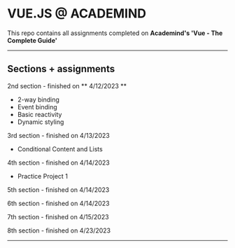 # VUE.JS @ ACADEMIND
This repo contains all assignments completed on  **Academind's 'Vue - The Complete Guide'**

---

## Sections + assignments

2nd section - finished on ** 4/12/2023 **
  - 2-way binding 
  - Event binding 
  - Basic reactivity 
  - Dynamic styling
  
3rd section - finished on 4/13/2023
  - Conditional Content and Lists
  
4th section - finished on 4/14/2023
  - Practice Project 1

5th section - finished on 4/14/2023

6th section - finished on 4/14/2023

7th section - finished on 4/15/2023

8th section - finished on 4/23/2023

---
